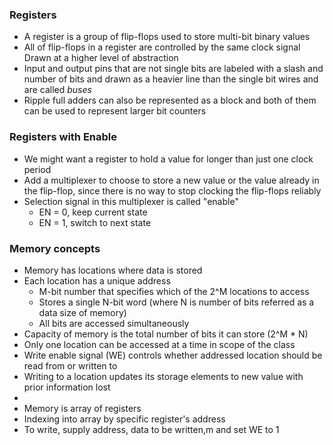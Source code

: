### Registers
- A register is a group of flip-flops used to store multi-bit binary values
- All of flip-flops in a register are controlled by the same clock signal 
  Drawn at a higher level of abstraction
- Input and output pins that are not single bits are labeled with a slash and number of bits and drawn as a heavier line than the single bit wires and are called *buses*
- Ripple full adders can also be represented as a block and both of them can be used to represent larger bit counters

### Registers with Enable
- We might want a register to hold a value for longer than just one clock period
- Add a multiplexer to choose to store a new value or the value already in the flip-flop, since there is no way to stop clocking the flip-flops reliably
- Selection signal in this multiplexer is called "enable"
	- EN = 0, keep current state
	- EN = 1, switch to next state

### Memory concepts
- Memory has locations where data is stored
- Each location has a unique address
	- M-bit number that specifies which of the 2^M locations to access
	- Stores a single N-bit word (where N is number of bits referred as a data size of memory)
	- All bits are accessed simultaneously
- Capacity of memory is the total number of bits it can store (2^M * N)
- Only one location can be accessed at a time in scope of the class
- Write enable signal (WE) controls whether addressed location should be read from or written to
- Writing to a location updates its storage elements to new value with prior information lost
- 
- Memory is array of registers
- Indexing into array by specific register's address
- To write, supply address, data to be written,m and set WE to 1